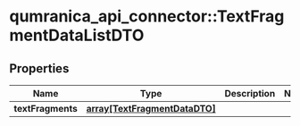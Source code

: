 # qumranica_api_connector::TextFragmentDataListDTO

## Properties
Name | Type | Description | Notes
------------ | ------------- | ------------- | -------------
**textFragments** | [**array[TextFragmentDataDTO]**](TextFragmentDataDTO.md) |  | 


